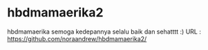 # hbdmamaerika2
hbdmamaerika semoga kedepannya selalu baik dan sehatttt :)
URL : https://github.com/noraandrew/hbdmamaerika2/
